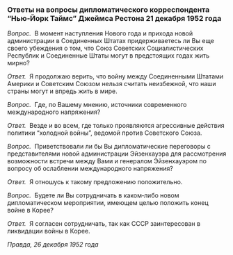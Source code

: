 ### Ответы на вопросы дипломатического корреспондента “Нью‑Йорк Таймc” Джеймса Рестона 21 декабря 1952 года

_Вопрос._  В момент наступления Нового года и прихода новой администрации в Соединенных Штатах придерживаетесь ли Вы еще своего убеждения о том, что Союз Советских Социалистических Республик и Соединенные Штаты могут в предстоящих годах жить мирно?

_Ответ._  Я продолжаю верить, что войну между Соединенными Штатами Америки и Советским Союзом нельзя считать неизбежной, что наши страны могут и впредь жить в мире.

_Вопрос._  Где, по Вашему мнению, источники современного международного напряжения?

_Ответ._  Везде и во всем, где только проявляются агрессивные действия политики “холодной войны”, ведомой против Советского Союза.

_Вопрос._  Приветствовали ли бы Вы дипломатические переговоры с представителями новой администрации Эйзенхауэра для рассмотрения возможности встречи между Вами и генералом Эйзенхауэром по вопросу об ослаблении международного напряжения?

_Ответ._  Я отношусь к такому предложению положительно.

_Вопрос._  Будете ли Вы сотрудничать в каком‑либо новом дипломатическом мероприятии, имеющем целью положить конец войне в Корее?

_Ответ._  Я согласен сотрудничать, так как СССР заинтересован в ликвидации войны в Корее.

_Правда, 26 декабря 1952 года_